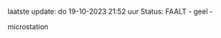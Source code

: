 laatste update: 
do 19-10-2023 21:52   uur 
Status: FAALT - geel - 
<div class="service Y">microstation</div>